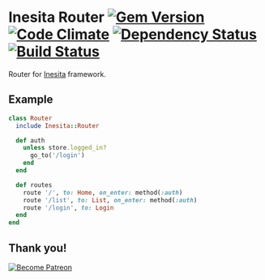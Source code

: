 # Inesita Router [![Gem Version](https://badge.fury.io/rb/inesita-router.svg)](http://badge.fury.io/rb/inesita-router) [![Code Climate](https://codeclimate.com/github/inesita-rb/inesita-router/badges/gpa.svg)](https://codeclimate.com/github/inesita-rb/inesita-router) [![Dependency Status](https://gemnasium.com/inesita-rb/inesita-router.svg)](https://gemnasium.com/inesita-rb/inesita-router) [![Build Status](https://travis-ci.org/inesita-rb/inesita-router.svg?branch=master)](https://travis-ci.org/inesita-rb/inesita-router)

Router for [Inesita](https://github.com/inesita-rb/inesita) framework.

## Example

```ruby
class Router
  include Inesita::Router

  def auth
    unless store.logged_in?
      go_to('/login')
    end
  end

  def routes
    route '/', to: Home, on_enter: method(:auth)
    route '/list', to: List, on_enter: method(:auth)
    route '/login', to: Login
  end
end
```

## Thank you!

[![Become Patreon](https://c5.patreon.com/external/logo/become_a_patron_button.png)](https://www.patreon.com/bePatron?u=6912974)
